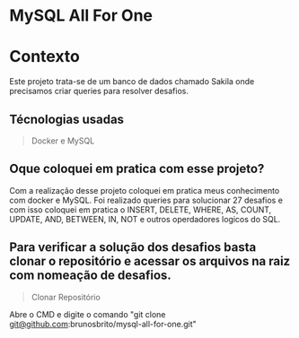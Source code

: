 # MySQL All For One

# Contexto
Este projeto trata-se de um banco de dados chamado Sakila onde precisamos criar queries para resolver desafios.

## Técnologias usadas

> Docker e MySQL
## Oque coloquei em pratica com esse projeto?
Com a realização desse projeto coloquei em pratica meus conhecimento com docker e MySQL.
Foi realizado queries para solucionar 27 desafios e com isso coloquei em pratica o INSERT, DELETE,
WHERE, AS, COUNT, UPDATE, AND, BETWEEN, IN, NOT e outros operdadores logicos do SQL.

## Para verificar a solução dos desafios basta clonar o repositório e acessar os arquivos na raiz com nomeação de desafios.

> Clonar Repositório

Abre o CMD e digite o comando "git clone git@github.com:brunosbrito/mysql-all-for-one.git"

